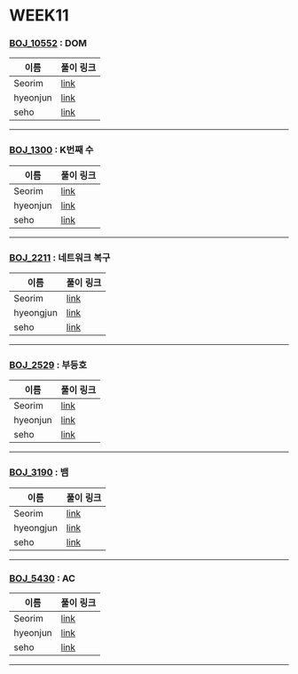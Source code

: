 # WEEK11

### [BOJ_10552](https://boj.kr/10552) : DOM

|이름|풀이 링크|
|--|--|
|Seorim| [link](BOJ10552/Seorim.java)
|hyeonjun| [link](BOJ10552/hyeonjun.cpp)
|seho| [link](BOJ10552/seho.py)
---


### [BOJ_1300](https://boj.kr/1300) : K번째 수

|이름|풀이 링크|
|--|--|
|Seorim| [link](BOJ1300/Seorim.java)
|hyeonjun| [link](BOJ1300/hyeonjun.cpp)
|seho| [link](BOJ1300/seho.py)
---


### [BOJ_2211](https://boj.kr/2211) : 네트워크 복구

|이름|풀이 링크|
|--|--|
|Seorim| [link](BOJ2211/Seorim.java)
|hyeongjun| [link](BOJ2211/hyeongjun.cpp)
|seho| [link](BOJ2211/seho.py)
---


### [BOJ_2529](https://boj.kr/2529) : 부등호

|이름|풀이 링크|
|--|--|
|Seorim| [link](BOJ2529/Seorim.java)
|hyeonjun| [link](BOJ2529/hyeonjun.cpp)
|seho| [link](BOJ2529/seho.py)
---


### [BOJ_3190](https://boj.kr/3190) : 뱀

|이름|풀이 링크|
|--|--|
|Seorim| [link](BOJ3190/Seorim.java)
|hyeongjun| [link](BOJ3190/hyeongjun.cpp)
|seho| [link](BOJ3190/seho.py)
---


### [BOJ_5430](https://boj.kr/5430) : AC

|이름|풀이 링크|
|--|--|
|Seorim| [link](BOJ5430/Seorim.java)
|hyeonjun| [link](BOJ5430/hyeonjun.cpp)
|seho| [link](BOJ5430/seho.py)
---
